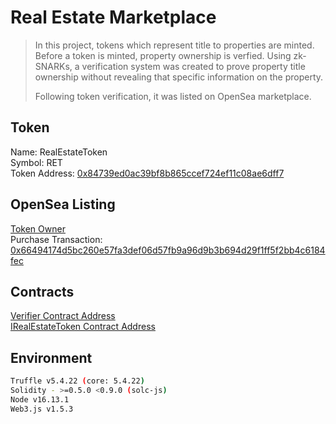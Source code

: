 
# Real Estate Marketplace

> In this project, tokens which represent title to properties are minted. Before a token is minted, property ownership is verfied. Using zk-SNARKs, a verification system was created to prove property title ownership without revealing that specific information on the property. 
> 
> Following token verification, it was listed on OpenSea marketplace.


## Token

Name: RealEstateToken<br>
Symbol: RET<br>
Token Address: [0x84739ed0ac39bf8b865ccef724ef11c08ae6dff7](https://rinkeby.etherscan.io/tx/0x27543d239dc1a97d001a829dd878eab4cea6fab3787a300162925f83a59d9cbd)




## OpenSea Listing

[Token Owner](https://rinkeby.opensea.io/accounts/)<br>
Purchase Transaction: [0x66494174d5bc260e57fa3def06d57fb9a96d9b3b694d29f1ff5f2bb4c6184fec](https://rinkeby.etherscan.io/tx/0x66494174d5bc260e57fa3def06d57fb9a96d9b3b694d29f1ff5f2bb4c6184fec)


## Contracts

[Verifier Contract Address](https://rinkeby.etherscan.io/tx/0x459e4b05e815cdfa7b46eba24d0528e640a0003ba3d7484b864a883aeb91cb08)<br>
[IRealEstateToken Contract Address](https://rinkeby.etherscan.io/token/0x84739ED0ac39bF8b865CCef724Ef11c08ae6Dff7)





## Environment


```bash
Truffle v5.4.22 (core: 5.4.22)
Solidity - >=0.5.0 <0.9.0 (solc-js)
Node v16.13.1
Web3.js v1.5.3
```

